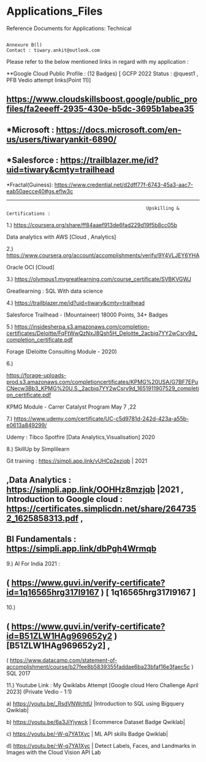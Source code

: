 # Applications_Files
Reference Documents for Applications: Technical 


                                                                    Annexure B(l)                                                                                      Contact : tiwary.ankit@outlook.com
Please refer to the below mentioned links in regard with my application : 

**Google Cloud Public Profile : (12 Badges)
  [ GCFP 2022 Status : @quest1 , PFB Vedio attempt links(Point 11)] 

https://www.cloudskillsboost.google/public_profiles/fa2eeeff-2935-430e-b5dc-3695b1abea35
---------------------------------------------------------------------------------
*Microsoft  :      https://docs.microsoft.com/en-us/users/tiwaryankit-6890/
---------------------------------------------------------------------------------
*Salesforce :      https://trailblazer.me/id?uid=tiwary&cmty=trailhead
---------------------------------------------------------------------------------
*Fractal(Guiness):  https://www.credential.net/d2dff77f-6743-45a3-aac7-eab50aecce40#gs.eflw3c
___________________________________________________________________________________________________________________________________________

                                                       Upskilling & Certifications : 
1.) https://coursera.org/share/ff84aaef913de6fad229d19f5b8cc05b  

Data analytics with AWS  [Cloud , Analytics]


2.)  https://www.coursera.org/account/accomplishments/verify/9Y4VLJEY6YHA 

 Oracle OCI  [Cloud]
 
 
3.)  https://olympus1.mygreatlearning.com/course_certificate/SVBKVGWJ 

  Greatlearning : SQL With data science 


4.)    https://trailblazer.me/id?uid=tiwary&cmty=trailhead

Salesforce Trailhead  - (Mountaineer) 18000 Points, 34+ Badges   


5.)
https://insidesherpa.s3.amazonaws.com/completion-certificates/Deloitte/FqFtWwQzNxJ8Qsh5H_Deloitte_2acbiq7YY2wCsrv9d_completion_certificate.pdf
      
Forage (Deloitte Consulting Module - 2020)

6.)

https://forage-uploads-prod.s3.amazonaws.com/completioncertificates/KPMG%20USA/G7BF7EPuCNecw3Bb3_KPMG%20U.S._2acbiq7YY2wCsrv9d_1651911907529_completion_certificate.pdf

KPMG Module - Carrer Catalyst Program May 7 ,22 

7.) https://www.udemy.com/certificate/UC-c5d9781d-242d-423a-a55b-e0613a849299/  

Udemy : Tibco Spotfire  [Data Analytics,Visualisation] 2020

8.) SkillUp by Simplilearn

Git training :        https://simpli.app.link/vUHCp2ezjqb        | 2021

,Data Analytics :    https://simpli.app.link/OOHHz8mzjqb       |2021
, 
Introduction to Google cloud :     https://certificates.simplicdn.net/share/2647352_1625858313.pdf   , 
 --------------------------------------------------------------------------------------------------------------------------------
BI Fundamentals :     https://simpli.app.link/dbPgh4Wrmqb  
 --------------------------------------------------------------------------------------------------------------------------------
9.)
AI For India 2021 :  

( https://www.guvi.in/verify-certificate?id=1q16565hrg317I9167 )  [ 1q16565hrg317I9167 ] 
--------------------------------------------------------------------------------------------------------------------------------
10.) 

( https://www.guvi.in/verify-certificate?id=B51ZLW1HAg969652y2 )  [B51ZLW1HAg969652y2] , 
----------------------------------------------------------------------------------------------------------------------------

( https://www.datacamp.com/statement-of-accomplishment/course/b27fee8b5839355faddae6ba23bfaf16e3faec5c )  SQL 2017


11.)  Youtube Link : My Qwiklabs Attempt [Google cloud Hero Challenge April 2023]  (Private Vedio - 1:1)

 
a)  https://youtu.be/_RsdVNWchtU        |Introduction to SQL using Bigquery Qwiklab|


b)  https://youtu.be/6a3JiYjywck        | Ecommerce Dataset Badge Qwiklab|


c)  https://youtu.be/-W-q7YA1Xyc        | ML API skills Badge Qwiklab|


d)  https://youtu.be/-W-q7YA1Xyc        | Detect Labels, Faces, and Landmarks in Images with the Cloud Vision API Lab



